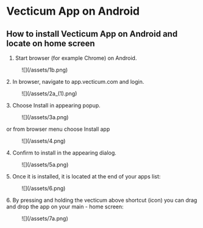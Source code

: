 # Vecticum App on Android

## How to install Vecticum App on Android and locate on home screen

1. Start browser (for example Chrome) on Android.

<figure>
  ![](/assets/1b.png)
</figure>

2\. In browser, navigate to app.vecticum.com and login.

<figure>
![](/assets/2a_(1).png)
</figure>

3\. Choose Install in appearing popup.

<figure>
![](/assets/3a.png)
</figure>

or from browser menu choose Install app&#x20;

<figure>
![](/assets/4.png)
</figure>

4\. Confirm to install in the appearing dialog.

<figure>
![](/assets/5a.png)
</figure>

5\. Once it is installed, it is located at the end of your apps list:

<figure>
![](/assets/6.png)
</figure>

6\. By pressing and holding the vecticum above shortcut (icon) you can drag and drop the app on your main - home screen:

<figure>
![](/assets/7a.png)
</figure>
